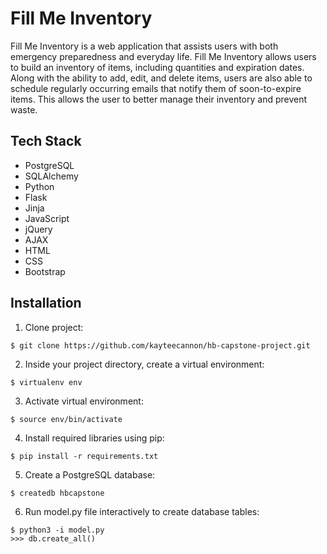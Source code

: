 # Fill Me Inventory

Fill Me Inventory is a web application that assists users with both emergency preparedness and everyday life.  Fill Me Inventory allows users to build an inventory of items, including quantities and expiration dates.  Along with the ability to add, edit, and delete items, users are also able to schedule regularly occurring emails that notify them of soon-to-expire items.  This allows the user to better manage their inventory and prevent waste.

## Tech Stack
* PostgreSQL
* SQLAlchemy
* Python
* Flask
* Jinja
* JavaScript
* jQuery
* AJAX
* HTML
* CSS
* Bootstrap

## Installation

1. Clone project:

```
$ git clone https://github.com/kayteecannon/hb-capstone-project.git
```

2. Inside your project directory, create a virtual environment:

```
$ virtualenv env
```

3. Activate virtual environment:

```
$ source env/bin/activate
```

4. Install required libraries using pip:

```
$ pip install -r requirements.txt
```

5. Create a PostgreSQL database:

```
$ createdb hbcapstone
```

6. Run model.py file interactively to create database tables:

```
$ python3 -i model.py
>>> db.create_all()
```